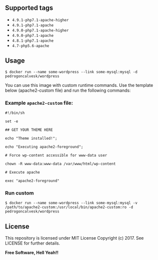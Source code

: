 Supported tags
----

* ```4.9.1-php7.1-apache-higher```
* ```4.9.1-php7.1-apache```
* ```4.9.0-php7.1-apache-higher```
* ```4.9.0-php7.1-apache```
* ```4.8.1-php7.1-apache```
* ```4.7-php5.6-apache```

Usage
----

```$ docker run --name some-wordpress --link some-mysql:mysql -d pedrogoncalvesk/wordpress```

You can use this image with custom runtime commands. Use the template below (apache2-custom file) and run the following commands:

### Example ```apache2-custom``` file:

```#!/bin/sh```

```set -e```
 
```## GET YOUR THEME HERE```
 
```echo "Theme installed!";```

```echo "Executing apache2-foreground";```
 
```# Force wp-content accessible for www-data user```

```chown -R www-data:www-data /var/www/html/wp-content```
 
```# Execute apache```

```exec "apache2-foreground"```

### Run custom

```$ docker run --name some-wordpress --link some-mysql:mysql -v /path/to/apache2-custom:/usr/local/bin/apache2-custom:ro -d pedrogoncalvesk/wordpress```

License
----

This repository is licensed under MIT License Copyright (c) 2017. See LICENSE for further details.

**Free Software, Hell Yeah!!**